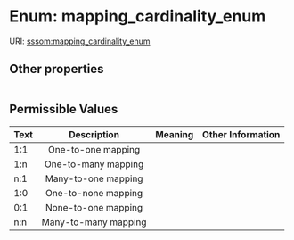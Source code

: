 
# Enum: mapping_cardinality_enum




URI: [sssom:mapping_cardinality_enum](https://w3id.org/sssom/mapping_cardinality_enum)


## Other properties

|  |  |  |
| --- | --- | --- |

## Permissible Values

| Text | Description | Meaning | Other Information |
| :--- | :---: | :---: | ---: |
| 1:1 | One-to-one mapping |  |  |
| 1:n | One-to-many mapping |  |  |
| n:1 | Many-to-one mapping |  |  |
| 1:0 | One-to-none mapping |  |  |
| 0:1 | None-to-one mapping |  |  |
| n:n | Many-to-many mapping |  |  |

